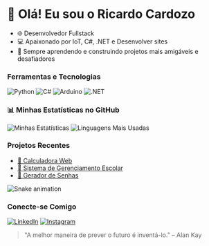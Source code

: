 # 👋 Olá! Eu sou o Ricardo Cardozo

- 🌐 Desenvolvedor Fullstack
- 💻 Apaixonado por IoT, C#, .NET e Desenvolver sites
- 🚀 Sempre aprendendo e construindo projetos mais amigáveis e desafiadores

### Ferramentas e Tecnologias
![Python](https://img.shields.io/badge/Python-3776AB?style=for-the-badge&logo=python&logoColor=white)
![C#](https://img.shields.io/badge/C%23-239120?style=for-the-badge&logo=c-sharp&logoColor=white)
![Arduino](https://img.shields.io/badge/Arduino-00979D?style=for-the-badge&logo=arduino&logoColor=white)
![.NET](https://img.shields.io/badge/.NET-5C2D91?style=for-the-badge&logo=dotnet&logoColor=white)

### 📊 Minhas Estatísticas no GitHub
![Minhas Estatísticas](https://github-readme-stats.vercel.app/api?username=Riscadin&show_icons=true&theme=radical)
![Linguagens Mais Usadas](https://github-readme-stats.vercel.app/api/top-langs/?username=Riscadin&layout=compact&theme=radical)

### Projetos Recentes
- [🔗 Calculadora Web](https://github.com/ricardocardozo/calculadora)
- [🔗 Sistema de Gerenciamento Escolar](https://github.com/ricardocardozo/sistema-escolar)
- [🔗 Gerador de Senhas](https://github.com/ricardocardozo/gerador-senhas)

![Snake animation](https://github.com/ricardocardozo/ricardocardozo/blob/output/github-contribution-grid-snake.svg)

### Conecte-se Comigo
[![LinkedIn](https://img.shields.io/badge/-LinkedIn-0077B5?style=for-the-badge&logo=linkedin&logoColor=white)](https://www.linkedin.com/in/ricardocardozo)
[![Instagram](https://img.shields.io/badge/Instagram-E4405F?style=for-the-badge&logo=instagram&logoColor=white)](https://instagram.com/ricardocardozo)

> "A melhor maneira de prever o futuro é inventá-lo." – Alan Kay

